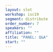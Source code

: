 ```yaml
---
layout: slot
workshop: isc19
segment: distribute
order_number: 7
speakers: ""
affiliation: ""
title: "PANEL: Q&A"
start: ""
---
```

